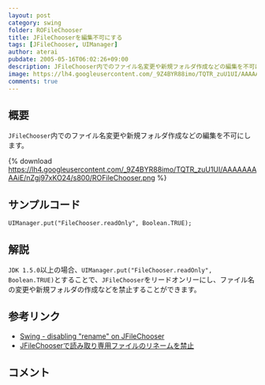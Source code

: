```yaml
---
layout: post
category: swing
folder: ROFileChooser
title: JFileChooserを編集不可にする
tags: [JFileChooser, UIManager]
author: aterai
pubdate: 2005-05-16T06:02:26+09:00
description: JFileChooser内でのファイル名変更や新規フォルダ作成などの編集を不可にします。
image: https://lh4.googleusercontent.com/_9Z4BYR88imo/TQTR_zuU1UI/AAAAAAAAAiE/nZgj97xKO24/s800/ROFileChooser.png
comments: true
---
```

## 概要
`JFileChooser`内でのファイル名変更や新規フォルダ作成などの編集を不可にします。

{% download https://lh4.googleusercontent.com/_9Z4BYR88imo/TQTR_zuU1UI/AAAAAAAAAiE/nZgj97xKO24/s800/ROFileChooser.png %}

## サンプルコード
<pre class="prettyprint"><code>UIManager.put("FileChooser.readOnly", Boolean.TRUE);
</code></pre>

## 解説
`JDK 1.5.0`以上の場合、`UIManager.put("FileChooser.readOnly", Boolean.TRUE)`とすることで、`JFileChooser`をリードオンリーにし、ファイル名の変更や新規フォルダの作成などを禁止することができます。

## 参考リンク
- [Swing - disabling "rename" on JFileChooser](https://community.oracle.com/thread/1377535)
- [JFileChooserで読み取り専用ファイルのリネームを禁止](http://ateraimemo.com/Swing/RenameIfCanWriteFileChooser.html)

<!-- dummy comment line for breaking list -->

## コメント
